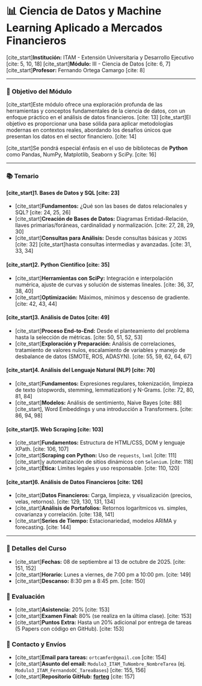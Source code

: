 # 📊 Ciencia de Datos y Machine Learning Aplicado a Mercados Financieros

[cite_start]**Institución:** ITAM - Extensión Universitaria y Desarrollo Ejecutivo [cite: 5, 10, 18]
[cite_start]**Módulo:** III - Ciencia de Datos [cite: 6, 7]
[cite_start]**Profesor:** Fernando Ortega Camargo [cite: 8]

---

### 🎯 Objetivo del Módulo

[cite_start]Este módulo ofrece una exploración profunda de las herramientas y conceptos fundamentales de la ciencia de datos, con un enfoque práctico en el análisis de datos financieros. [cite: 13] [cite_start]El objetivo es proporcionar una base sólida para aplicar metodologías modernas en contextos reales, abordando los desafíos únicos que presentan los datos en el sector financiero. [cite: 14]

[cite_start]Se pondrá especial énfasis en el uso de bibliotecas de **Python** como Pandas, NumPy, Matplotlib, Seaborn y SciPy. [cite: 16]

---

### 📚 Temario

#### [cite_start]1. Bases de Datos y SQL [cite: 23]
- [cite_start]**Fundamentos:** ¿Qué son las bases de datos relacionales y SQL? [cite: 24, 25, 26]
- [cite_start]**Creación de Bases de Datos:** Diagramas Entidad-Relación, llaves primarias/foráneas, cardinalidad y normalización. [cite: 27, 28, 29, 30]
- [cite_start]**Consultas para Análisis:** Desde consultas básicas y `JOINS` [cite: 32] [cite_start]hasta consultas intermedias y avanzadas. [cite: 31, 33, 34]

#### [cite_start]2. Python Científico [cite: 35]
- [cite_start]**Herramientas con SciPy:** Integración e interpolación numérica, ajuste de curvas y solución de sistemas lineales. [cite: 36, 37, 38, 40]
- [cite_start]**Optimización:** Máximos, mínimos y descenso de gradiente. [cite: 42, 43, 44]

#### [cite_start]3. Análisis de Datos [cite: 49]
- [cite_start]**Proceso End-to-End:** Desde el planteamiento del problema hasta la selección de métricas. [cite: 50, 51, 52, 53]
- [cite_start]**Exploración y Preparación:** Análisis de correlaciones, tratamiento de valores nulos, escalamiento de variables y manejo de desbalance de datos (SMOTE, ROS, ADASYN). [cite: 55, 59, 62, 64, 67]

#### [cite_start]4. Análisis del Lenguaje Natural (NLP) [cite: 70]
- [cite_start]**Fundamentos:** Expresiones regulares, tokenización, limpieza de texto (stopwords, stemming, lemmatization) y N-Grams. [cite: 72, 80, 81, 84]
- [cite_start]**Modelos:** Análisis de sentimiento, Naive Bayes [cite: 88][cite_start], Word Embeddings y una introducción a Transformers. [cite: 86, 94, 98]

#### [cite_start]5. Web Scraping [cite: 103]
- [cite_start]**Fundamentos:** Estructura de HTML/CSS, DOM y lenguaje XPath. [cite: 106, 107]
- [cite_start]**Scraping con Python:** Uso de `requests`, `lxml` [cite: 111] [cite_start]y automatización de sitios dinámicos con `Selenium`. [cite: 118]
- [cite_start]**Ética:** Límites legales y uso responsable. [cite: 110, 120]

#### [cite_start]6. Análisis de Datos Financieros [cite: 126]
- [cite_start]**Datos Financieros:** Carga, limpieza, y visualización (precios, velas, retornos). [cite: 129, 130, 131, 134]
- [cite_start]**Análisis de Portafolios:** Retornos logarítmicos vs. simples, covarianza y correlación. [cite: 138, 141]
- [cite_start]**Series de Tiempo:** Estacionariedad, modelos ARIMA y forecasting. [cite: 144]

---

### 📝 Detalles del Curso

- [cite_start]**Fechas:** 08 de septiembre al 13 de octubre de 2025. [cite: 151, 152]
- [cite_start]**Horario:** Lunes a viernes, de 7:00 pm a 10:00 pm. [cite: 149]
- [cite_start]**Descanso:** 8:30 pm a 8:45 pm. [cite: 150]

### 💯 Evaluación
- [cite_start]**Asistencia:** 20% [cite: 153]
- [cite_start]**Examen Final:** 80% (se realiza en la última clase). [cite: 153]
- [cite_start]**Puntos Extra:** Hasta un 20% adicional por entrega de tareas (5 Papers con código en GitHub). [cite: 153]

### 📩 Contacto y Envíos

- [cite_start]**Email para tareas:** `ortcamfer@gmail.com` [cite: 154]
- [cite_start]**Asunto del email:** `Modulo3_ITAM_TuNombre_NombreTarea` (ej. `Modulo3_ITAM_FernandoOC_TareaBases`) [cite: 155, 156]
- [cite_start]**Repositorio GitHub:** [**forteg**](https://github.com/forteg) [cite: 157]